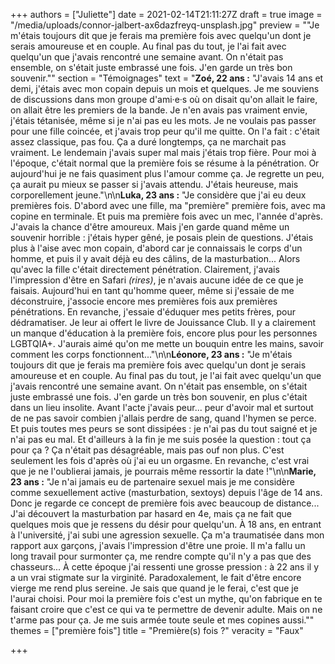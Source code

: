 +++
authors = ["Juliette"]
date = 2021-02-14T21:11:27Z
draft = true
image = "/media/uploads/connor-jalbert-ax6dazfreyq-unsplash.jpg"
preview = "\"Je m'étais toujours dit que je ferais ma première fois avec quelqu'un dont je serais amoureuse et en couple. Au final pas du tout, je l'ai fait avec quelqu'un que j'avais rencontré une semaine avant. On n'était pas ensemble, on s'était juste embrassé une fois. J'en garde un très bon souvenir.\""
section = "Témoignages"
text = "**Zoé, 22 ans :** \"J'avais 14 ans et demi, j'étais avec mon copain depuis un mois et quelques. Je me souviens de discussions dans mon groupe d'ami·e·s où on disait qu'on allait le faire, on allait être les premiers de la bande. Je n'en avais pas vraiment envie, j'étais tétanisée, même si je n'ai pas eu les mots. Je ne voulais pas passer pour une fille coincée, et j'avais trop peur qu'il me quitte. On l'a fait : c'était assez classique, pas fou. Ça a duré longtemps, ça ne marchait pas vraiment. Le lendemain j'avais super mal mais j'étais trop fière. Pour moi à l'époque, c'était normal que la première fois se résume à la pénétration. Or aujourd'hui je ne fais quasiment plus l'amour comme ça. Je regrette un peu, ça aurait pu mieux se passer si j'avais attendu. J'étais heureuse, mais corporellement jeune.\"\n\n**Luka, 23 ans :** \"Je considère que j'ai eu deux premières fois. D'abord avec une fille, ma \"première\" première fois, avec ma copine en terminale. Et puis ma première fois avec un mec, l'année d'après. J'avais la chance d'être amoureux. Mais j'en garde quand même un souvenir horrible : j'étais hyper gêné, je posais plein de questions. J'étais plus à l'aise avec mon copain, d'abord car je connaissais le corps d'un homme, et puis il y avait déjà eu des câlins, de la masturbation... Alors qu'avec la fille c'était directement pénétration. Clairement, j'avais l'impression d'être en Safari _(rires)_, je n'avais aucune idée de ce que je faisais. Aujourd'hui en tant qu'homme queer, même si j'essaie de me déconstruire, j'associe encore mes premières fois aux premières pénétrations. En revanche, j'essaie d'éduquer mes petits frères, pour dédramatiser. Je leur ai offert le livre de Jouissance Club. Il y a clairement un manque d'éducation à la première fois, encore plus pour les personnes LGBTQIA+. J'aurais aimé qu'on me mette un bouquin entre les mains, savoir comment les corps fonctionnent...\"\n\n**Léonore, 23 ans :** \"Je m'étais toujours dit que je ferais ma première fois avec quelqu'un dont je serais amoureuse et en couple. Au final pas du tout, je l'ai fait avec quelqu'un que j'avais rencontré une semaine avant. On n'était pas ensemble, on s'était juste embrassé une fois. J'en garde un très bon souvenir, en plus c'était dans un lieu insolite. Avant l'acte j'avais peur... peur d'avoir mal et surtout de ne pas savoir combien j'allais perdre de sang, quand l'hymen se perce. Et puis toutes mes peurs se sont dissipées : je n'ai pas du tout saigné et je n'ai pas eu mal. Et d'ailleurs à la fin je me suis posée la question : tout ça pour ça ? Ça n'était pas désagréable, mais pas ouf non plus. C'est seulement les fois d'après où j'ai eu un orgasme. En revanche, c'est vrai que je ne l'oublierai jamais, je pourrais même ressortir la date !\"\n\n**Marie, 23 ans :** \"Je n'ai jamais eu de partenaire sexuel mais je me considère comme sexuellement active (masturbation, sextoys) depuis l'âge de 14 ans. Donc je regarde ce concept de première fois avec beaucoup de distance... J'ai découvert la masturbation par hasard en 4e, mais ça ne fait que quelques mois que je ressens du désir pour quelqu'un. À 18 ans, en entrant à l'université, j'ai subi une agression sexuelle. Ça m'a traumatisée dans mon rapport aux garçons, j'avais l'impression d'être une proie. Il m'a fallu un long travail pour surmonter ça, me rendre compte qu'il n'y a pas que des chasseurs... À cette époque j'ai ressenti une grosse pression : à 22 ans il y a un vrai stigmate sur la virginité. Paradoxalement, le fait d'être encore vierge me rend plus sereine. Je sais que quand je le ferai, c'est que je l'aurai choisi. Pour moi la première fois c'est un mythe, qu'on fabrique en te faisant croire que c'est ce qui va te permettre de devenir adulte. Mais on ne t'arme pas pour ça. Je me suis armée toute seule et mes copines aussi.\""
themes = ["première fois"]
title = "Première(s) fois ?"
veracity = "Faux"

+++
